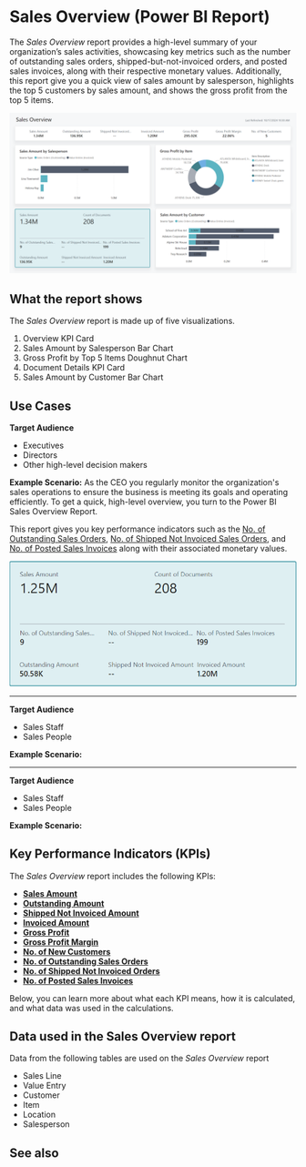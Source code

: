 # Sales Overview (Power BI Report)

The _Sales Overview_ report provides a high-level summary of your organization’s sales activities, showcasing key metrics such as the number of outstanding sales orders, shipped-but-not-invoiced orders, and posted sales invoices, along with their respective monetary values. Additionally, this report give you a quick view of sales amount by salesperson, highlights the top 5 customers by sales amount, and shows the gross profit from the top 5 items.

![Sales Overview screenshot](/business-central/media/sales/sales-overview.png "Sales Overview - Screenshot")

## What the report shows

The _Sales Overview_ report is made up of five visualizations.

1. Overview KPI Card
2. Sales Amount by Salesperson Bar Chart
3. Gross Profit by Top 5 Items Doughnut Chart
4. Document Details KPI Card
5. Sales Amount by Customer Bar Chart

## Use Cases
**Target Audience**
- Executives
- Directors
- Other high-level decision makers

**Example Scenario:** As the CEO you regularly monitor the organization's sales operations to ensure the business is meeting its goals and operating efficiently. To get a quick, high-level overview, you turn to the Power BI Sales Overview Report. 

This report gives you key performance indicators such as the [No. of Outstanding Sales Orders](sales-kpi.md#no-of-outstanding-sales-orders), [No. of Shipped Not Invoiced Sales Orders](sales-kpi.md#no-of-shipped-not-invoiced-sales), and [No. of Posted Sales Invoices](sales-kpi.md#no-of-posted-sales-invoices) along with their associated monetary values. 

![Sales Overview KPIs screenshot](/business-central/media/sales/sales-overview-kpis.png "Sales Overview KPIs- Screenshot")


---
**Target Audience**

- Sales Staff
- Sales People

**Example Scenario:** 

---
**Target Audience**

- Sales Staff
- Sales People

**Example Scenario:** 



## Key Performance Indicators (KPIs)

The _Sales Overview_ report includes the following KPIs:

- [**Sales Amount**](sales-kpi.md#sales-amount)
- [**Outstanding Amount**](sales-kpi.md#outstanding-amount)
- [**Shipped Not Invoiced Amount**](sales-kpi.md#shipped-not-invoiced-amount)
- [**Invoiced Amount**](sales-kpi.md#invoiced-amount)
- [**Gross Profit**](sales-kpi.md#gross-profit)
- [**Gross Profit Margin**](sales-kpi.md#gross-profit-margin)
- [**No. of New Customers**](sales-kpi.md#no-of-new-customers)
- [**No. of Outstanding Sales Orders**](sales-kpi.md#no-of-outstanding-sales-orders)
- [**No. of Shipped Not Invoiced Orders**](sales-kpi.md#no-of-shipped-not-invoiced-sales)
- [**No. of Posted Sales Invoices**](sales-kpi.md#no-of-posted-sales-invoices)

Below, you can learn more about what each KPI means, how it is calculated, and what data was used in the calculations.

## Data used in the Sales Overview report

Data from the following tables are used on the *Sales Overview* report
- Sales Line
- Value Entry
- Customer
- Item
- Location
- Salesperson

## See also
